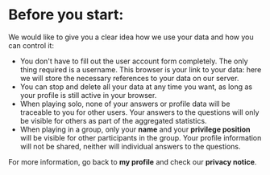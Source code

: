 # Before you start:

We would like to give you a clear idea how we use your data and how you can control it:

- You don't have to fill out the user account form completely. The only thing required is
  a username. This browser is your link to your data: here we will store the necessary references to your data on our server.
- You can stop and delete all your data at any time you want, as long as your profile is still active in your browser.
- When playing solo, none of your answers or profile data will be traceable to you for other users. Your answers to the questions will only be visible for others as part of the aggregated statistics.
- When playing in a group, only your **name** and your **privilege position** will be
  visible for other participants in the group. Your profile information will not be
  shared, neither will individual answers to the questions.

For more information, go back to **my profile** and check our **privacy notice**.
